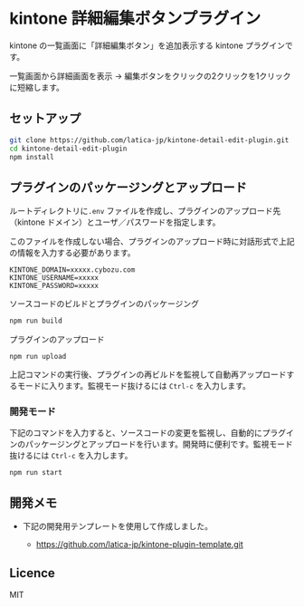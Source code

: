 # kintone 詳細編集ボタンプラグイン

kintone の一覧画面に「詳細編集ボタン」を追加表示する kintone プラグインです。

一覧画面から詳細画面を表示 → 編集ボタンをクリックの2クリックを1クリックに短縮します。

## セットアップ

```bash
git clone https://github.com/latica-jp/kintone-detail-edit-plugin.git
cd kintone-detail-edit-plugin
npm install
```

## プラグインのパッケージングとアップロード

ルートディレクトリに`.env` ファイルを作成し、プラグインのアップロード先（kintone ドメイン）とユーザ／パスワードを指定します。

このファイルを作成しない場合、プラグインのアップロード時に対話形式で上記の情報を入力する必要があります。

```
KINTONE_DOMAIN=xxxxx.cybozu.com
KINTONE_USERNAME=xxxxx
KINTONE_PASSWORD=xxxxx
```

ソースコードのビルドとプラグインのパッケージング

```js
npm run build
```

プラグインのアップロード

```
npm run upload
```

上記コマンドの実行後、プラグインの再ビルドを監視して自動再アップロードするモードに入ります。監視モード抜けるには `Ctrl-c` を入力します。

### 開発モード

下記のコマンドを入力すると、ソースコードの変更を監視し、自動的にプラグインのパッケージングとアップロードを行います。開発時に便利です。監視モード抜けるには `Ctrl-c` を入力します。

```
npm run start
```

## 開発メモ

- 下記の開発用テンプレートを使用して作成しました。

  - https://github.com/latica-jp/kintone-plugin-template.git

## Licence

MIT

